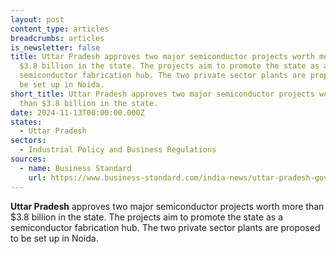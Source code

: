 ```yaml
---
layout: post
content_type: articles
breadcrumbs: articles
is_newsletter: false
title: Uttar Pradesh approves two major semiconductor projects worth more than
  $3.8 billion in the state. The projects aim to promote the state as a
  semiconductor fabrication hub. The two private sector plants are proposed to
  be set up in Noida.
short_title: Uttar Pradesh approves two major semiconductor projects worth more
  than $3.8 billion in the state.
date: 2024-11-13T00:00:00.000Z
states:
  - Uttar Pradesh
sectors:
  - Industrial Policy and Business Regulations
sources:
  - name: Business Standard
    url: https://www.business-standard.com/india-news/uttar-pradesh-govt-approves-semiconductor-projects-worth-rs-32k-cr-124110801994_1.html
---
```

**Uttar Pradesh** approves two major semiconductor projects worth more than $3.8 billion in the state. The projects aim to promote the state as a semiconductor fabrication hub. The two private sector plants are proposed to be set up in Noida.
